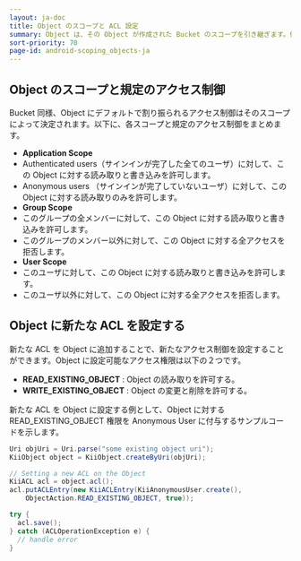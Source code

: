 ```yaml
---
layout: ja-doc
title: Object のスコープと ACL 設定
summary: Object は、その Object が作成された Bucket のスコープを引き継ぎます。例えば Application Scope を持つ Bucket の中に Object を作成した場合、この Object は Application Scope を引き継ぎます。
sort-priority: 70
page-id: android-scoping_objects-ja
---
```

## Object のスコープと規定のアクセス制御

Bucket 同様、Object にデフォルトで割り振られるアクセス制御はそのスコープによって決定されます。以下に、各スコープと規定のアクセス制御をまとめます。

 * **Application Scope**
  * Authenticated users（サインインが完了した全てのユーザ）に対して、この Object に対する読み取りと書き込みを許可します。
  * Anonymous users （サインインが完了していないユーザ）に対して、この Object に対する読み取りのみを許可します。
 * **Group Scope**
  * このグループの全メンバーに対して、この Object に対する読み取りと書き込みを許可します。
  * このグループのメンバー以外に対して、この Object に対する全アクセスを拒否します。
 * **User Scope**
  * このユーザに対して、この Object に対する読み取りと書き込みを許可します。
  * このユーザ以外に対して、この Object に対する全アクセスを拒否します。


## Object に新たな ACL を設定する

新たな ACL を Object に追加することで、新たなアクセス制御を設定することができます。Object に設定可能なアクセス権限は以下の２つです。

 * **READ\_EXISTING\_OBJECT** : Object の読み取りを許可する。
 * **WRITE\_EXISTING\_OBJECT** : Object の変更と削除を許可する。

新たな ACL を Object に設定する例として、Object に対する READ\_EXISTING\_OBJECT 権限を Anonymous User に付与するサンプルコードを示します。

```java
Uri objUri = Uri.parse("some existing object uri");
KiiObject object = KiiObject.createByUri(objUri);

// Setting a new ACL on the Object
KiiACL acl = object.acl();
acl.putACLEntry(new KiiACLEntry(KiiAnonymousUser.create(),
    ObjectAction.READ_EXISTING_OBJECT, true));

try {
  acl.save();
} catch (ACLOperationException e) {
  // handle error
}
```
